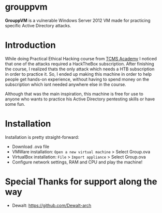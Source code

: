 # grouppvm

**GrouppVM** is a vulnerable Windows Server 2012 VM made for practicing specific Active Directory attacks. 

# Introduction
While doing Practical Ethical Hacking course from [TCMS Academy](https://academy.tcm-sec.com/) I noticed that one of the attacks required a HackTheBox subscription. After finishing the course, I realized thats the only attack which needs a HTB subscription in order to practice it. So, I ended up making this machine in order to help people get hands-on experience, without having to spend money on the subscription which isnt needed anywhere else in the course.                   

Although that was the main inspiration, this machine is free for use to anyone who wants to practice his Active Directory pentesting skills or have some fun.
# Installation
Installation is pretty straight-forward:
- Download .ova file
- VMWare installation: `Open a new virtual machine` > Select Group.ova
- VirtualBox installation: `File` > `Import appliance` > Select Group.ova
- Configure network settings, RAM and CPU and play the machine!

# Special Thanks for support along the way
- Dewalt: https://github.com/Dewalt-arch


